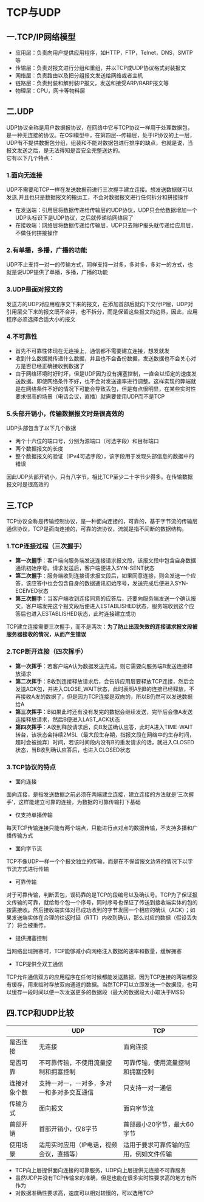 # TCP与UDP

## 一.TCP/IP网络模型

* 应用层：负责向用户提供应用程序，如HTTP，FTP，Telnet，DNS，SMTP等
* 传输层：负责对报文进行分组和重组，并以TCP或UDP协议格式封装报文
* 网络层：负责路由以及把分组报文发送给网络或者主机
* 链路层：负责封装和解封装IP报文，发送和接受ARP/RARP报文等
* 物理层：CPU，网卡等物料层

## 二.UDP

UDP协议全称是用户数据报协议，在网络中它与TCP协议一样用于处理数据包，是一种无连接的协议。在OSI模型中，在第四层--传输层，处于IP协议的上一层，UDP有不提供数据包分组，组装和不能对数据包进行排序的缺点，也就是说，当报文发送之后，是无法得知是否安全完整送达的。  
它有以下几个特点：

### 1.面向无连接

UDP不需要和TCP一样在发送数据前进行三次握手建立连接。想发送数据就可以发送,并且也只是数据报文的搬运工，不会对数据报文进行任何拆分和拼接操作

* 在发送端：引用层将数据传递给传输层的UDP协议，UDP只会给数据增加一个UDP头标识下是UDP协议，之后就传递给网络层了
* 在接收端：网络层将数据传递给传输层，UDP只去除IP报头就传递给应用层，不做任何拼接操作

### 2.有单播，多播，广播的功能

UDP不止支持一对一的传输方式，同样支持一对多，多对多，多对一的方式，也就是说UDP提供了单播，多播，广播的功能

### 3.UDP是面对报文的

发送方的UDP对应用程序交下来的报文，在添加首部后就向下交付IP层，UDP对引用层交下来的报文既不合并，也不拆分，而是保留这些报文的边界，因此，应用程序必须选择合适大小的报文

### 4.不可靠性

* 首先不可靠性体现在无连接上，通信都不需要建立连接，想发就发  
* 收到什么数据就传递什么数据，并且也不会备份数据，发送数据也不会关心对方是否已经正确接收到数据了  
* 由于网络环境时好时坏，但是UDP因为没有拥塞控制，一直会以恒定的速度发送数据。即使网络条件不好，也不会对发送速率进行调整。这样实现的弊端就是在网络条件不好的情况下可能会导致丢包，但是有点很明显，在某些实时性要求很高的场景（电话会议，直播）就需要使用UDP而不是TCP

### 5.头部开销小，传输数据报文时是很高效的

UDP头部包含了以下几个数据

* 两个十六位的端口号，分别为源端口（可选字段）和目标端口
* 两个数据报文的长度
* 整个数据报文的验证（IPv4可选字段），该字段用于发现头部信息的数据中的错误

因此UDP头部开销小，只有八字节，相比TCP至少二十字节少得多。在传输数据报文时是很高效的

## 三.TCP

TCP协议全称是传输控制协议，是一种面向连接的，可靠的，基于字节流的传输层通信协议，TCP是面向连接的，可靠的流协议，流就是指不间断的数据结构。

### 1.TCP连接过程（三次握手）

* **第一次握手**：客户端向服务端发送连接请求报文段，该报文段中包含自身数据通讯初始序号。请求发送后，客户端便进入SYN-SENT状态  
* **第二次握手**：服务端收到连接请求报文段后，如果同意连接，则会发送一个应答，该应答中也会包含自身的数据通讯初始序号，发送完成后便进入SYN-ECEIVED状态
* **第三次握手**：当客户端收到连接同意的应答后，还要向服务端发送一个确认报文，客户端发完这个报文段后便进入ESTABLISHED状态，服务端收到这个应答后也进入ESTABLISHED状态，此时连接建立成功

TCP建立连接需要三次握手，而不是两次：**为了防止出现失效的连接请求报文段被服务器接收的情况，从而产生错误**

### 2.TCP断开连接（四次挥手）

* **第一次挥手**：若客户端A认为数据发送完成，则它需要向服务端B发送连接释放请求
* **第二次挥手**：B收到连接释放请求后，会告诉应用层要释放TCP连接，然后会发送ACK包，并进入CLOSE_WAIT状态，此时表明A到B的连接已经释放，不再接收A发的数据了，但是因为TCP连接是双向的，所以B仍然可以发送数据给A
* **第三次挥手**：B如果此时还有没有发完的数据会继续发送，完毕后会像A发送连接释放请求，然后B便进入LAST_ACK状态
* **第四次挥手**：A收到释放请求后，向B发送确认应答，此时A进入TIME-WAIT转台，该状态会持续2MSL（最大段生存期，指报文段在网络中的生存时间，超时会被抛弃）时间，若该时间段内没有B的重发请求的话，就进入CLOSED状态，当B收到确认应答后，也进入CLOSED状态

### 3.TCP协议的特点

* 面向连接

面向连接，是指发送数据之前必须在两端建立连接，建立连接的方法就是‘三次握手’，这样能建立可靠的连接，为数据的可靠传输打下基础

* 仅支持单播传输

每天TCP传输连接只能有两个端点，只能进行点对点的数据传输，不支持多播和广播传输方式

* 面向字节流

TCP不像UDP一样一个个报文独立的传输，而是在不保留报文边界的情况下以字节流方式进行传输

* 可靠传输

对于可靠传输，判断丢包，误码靠的是TCP的段编号以及确认号。TCP为了保证报文传输的可靠，就给每个包一个序号，同时序号也保证了传送到接收端实体的包的按需接收。然后接收端实体对已成功收到的字节发回一个相应的确认（ACK）；如果发送端实体在合理的往返时延（RTT）内收到确认，那么对应的数据（假设丢失了）将会被重传。

* 提供拥塞控制

当网络出现拥塞时，TCP能够减小向网络注入数据的速率和数量，缓解拥塞

* TCP提供全双工通信

TCP允许通信双方的应用程序在任何时候都能发送数据，因为TCP连接的两端都没有缓存，用来临时存放双向通道的数据。当然TCP可以立即发送一个数据段，也可以缓存一段时间以便一次发送更多的数据段（最大的数据段大小取决于MSS）

## 四.TCP和UDP比较

| |UDP | TCP |
| - | - | - |
|是否连接|无连接|面向连接|
|是否可靠|不可靠传输，不使用流量控制和拥塞控制|可靠传输，使用流量控制和拥塞控制|
|连接对象个数|支持一对一，一对多，多对一和多对多交互通信|只支持一对一通信|
|传输方式|面向报文|面向字节流|
|首部开销|首部开销小，仅8字节|首部最小20字节，最大60字节|
|使用场景|适用实时应用（IP电话，视频会议，直播等）|适用于要求可靠传输的应用，例如文件传输|

* TCP向上层提供面向连接的可靠服务，UDP向上层提供无连接不可靠服务
* 虽然UDP并没有TCP传输来的准确，但是也能在很多实时性要求高的地方有所作为
* 对数据准确性要求高，速度可以相对较慢的，可以选用TCP
